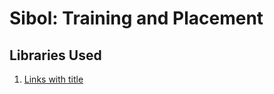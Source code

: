 # Sibol: Training and Placement
## Libraries Used
1. [Links with title](http://localhost/ "link title")

